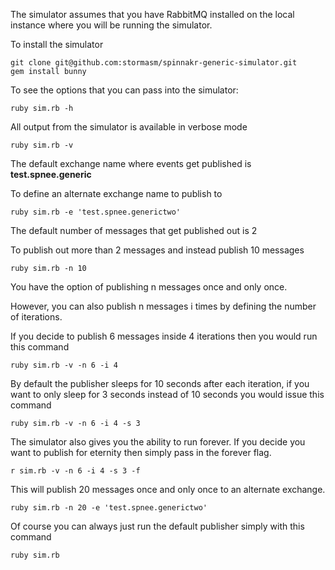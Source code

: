 The simulator assumes that you have RabbitMQ installed on the local
instance where you will be running the simulator.

To install the simulator

```
git clone git@github.com:stormasm/spinnakr-generic-simulator.git
gem install bunny
```

To see the options that you can pass into the simulator:

```
ruby sim.rb -h
```

All output from the simulator is available in verbose mode

```
ruby sim.rb -v
```

The default exchange name where events get published is **test.spnee.generic**

To define an alternate exchange name to publish to

```
ruby sim.rb -e 'test.spnee.generictwo'
```

The default number of messages that get published out is 2

To publish out more than 2 messages and instead publish 10 messages

```
ruby sim.rb -n 10
```

You have the option of publishing n messages once and only once.

However, you can also publish n messages i times by defining the number of iterations.

If you decide to publish 6 messages inside 4 iterations then you would run this command

```
ruby sim.rb -v -n 6 -i 4
```

By default the publisher sleeps for 10 seconds after each iteration, if you want to only
sleep for 3 seconds instead of 10 seconds you would issue this command

```
ruby sim.rb -v -n 6 -i 4 -s 3
```

The simulator also gives you the ability to run forever.  If you decide you want to publish for
eternity then simply pass in the forever flag.

```
r sim.rb -v -n 6 -i 4 -s 3 -f
```

This will publish 20 messages once and only once to an alternate exchange.

```
ruby sim.rb -n 20 -e 'test.spnee.generictwo'
```

Of course you can always just run the default publisher simply with this command

```
ruby sim.rb
```
